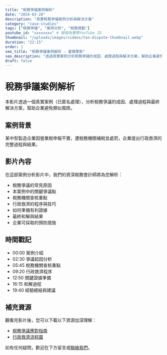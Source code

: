 ```yaml
---
title: "稅務爭議案例解析"
date: "2024-03-20"
description: "真實稅務爭議案例分析與解決方案"
category: "case-studies"
tags: ["稅務爭議", "案例分析", "稅務規劃"]
youtube_id: "xxxxxxxx" # 替換為實際YouTube ID
thumbnail: "/uploads/images/videos/tax-dispute-thumbnail.webp"
duration: "22:15"
order: 1
seo_title: "稅務爭議案例解析 - 霍爾果斯"
seo_description: "透過真實案例分析稅務爭議的成因、處理過程與解決方案，幫助企業避免類似風險，妥善應對稅務挑戰。立即觀看 https://horgoscpa.com/videos/case-studies/tax-dispute-resolution/"
draft: false
---
```


# 稅務爭議案例解析

本影片透過一個真實案例（已匿名處理），分析稅務爭議的成因、處理過程與最終解決方案，幫助企業避免類似風險。

## 案例背景

某中型製造企業因營業稅申報不實，遭稅務機關補稅並處罰，企業提出行政救濟的完整過程與結果。

## 影片內容

在這部案例分析影片中，我們的資深稅務會計師將為您解析：

- 稅務爭議的常見原因
- 本案例中的關鍵爭議點
- 稅務機關查核重點
- 行政救濟的程序與技巧
- 如何準備有利證據
- 最終和解與結果
- 企業可採取的預防措施

## 時間戳記

- 00:00 案例介紹
- 02:30 爭議起因分析
- 05:45 稅務機關查核重點
- 09:20 行政救濟程序
- 12:50 關鍵證據準備
- 16:15 和解過程
- 19:40 經驗總結與建議

## 補充資源

觀看完影片後，您可以下載以下資源加深理解：

- [稅務爭議應對指南](/downloads/guides/tax-dispute-guide/)
- [行政救濟流程圖](/downloads/checklists/tax-appeal-process/)

如有任何疑問，歡迎在下方留言或[聯絡我們](/contact/)。